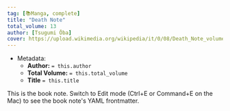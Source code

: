 ```yaml
---
tag: [📚Manga, complete]
title: "Death Note"
total_volume: 13
author: [Tsugumi Ōba]
cover: https://upload.wikimedia.org/wikipedia/it/0/08/Death_Note_volume_01.jpg
---
```


- Metadata:
    - **Author:** `= this.author`
    - **Total Volume:** `= this.total_volume`
    - **Title** `= this.title`

This is the book note. Switch to Edit mode (Ctrl+E or Command+E on the Mac) to see the book note's YAML frontmatter.